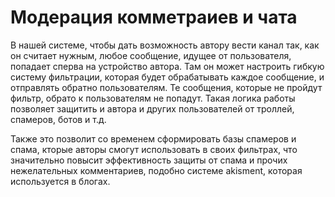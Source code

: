 # Модерация комметраиев и чата

В нашей системе, чтобы дать возможность автору вести канал так, как он считает нужным, любое сообщение, идущее от пользователя, попадает сперва на устройство автора. Там он может настроить гибкую систему фильтрации, которая будет обрабатывать каждое сообщение, и отправлять обратно пользователям. Те сообщения, которые не пройдут фильтр, обрато к пользователям не попадут. Такая логика работы позволяет защитить и автора и других пользователей от троллей, спамеров, ботов и т.д.

Также это позволит со временем сформировать базы спамеров и спама, кторые авторы смогут использовать в своих фильтрах, что значительно повысит эффективность защиты от спама и прочих нежелательных комментариев, подобно системе akisment, которая используется в блогах.
